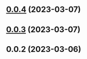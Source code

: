 ## [0.0.4](https://github.com/WorthyD/destiny-clan-dashboard/compare/0.0.3...0.0.4) (2023-03-07)



## [0.0.3](https://github.com/WorthyD/destiny-clan-dashboard/compare/0.0.2...0.0.3) (2023-03-07)



## 0.0.2 (2023-03-06)



